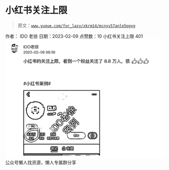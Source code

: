 # 小红书关注上限

> 原文：[`www.yuque.com/for_lazy/xkrm14/mcnyv57anle5pgxg`](https://www.yuque.com/for_lazy/xkrm14/mcnyv57anle5pgxg)

<ne-p id="u11e91292" data-lake-id="u11e91292"><ne-text id="u37374485">作者： IDO 老徐</ne-text></ne-p> <ne-p id="u7b3cef75" data-lake-id="u7b3cef75"><ne-text id="u045f37bb">日期：2023-02-09</ne-text></ne-p> <ne-p id="ucea9b559" data-lake-id="ucea9b559"><ne-text id="u5fd79820">点赞数：</ne-text><ne-text id="u52bb2a48" ne-bold="true">10</ne-text></ne-p> <ne-hole id="u8baf336a" data-lake-id="u8baf336a"><ne-card data-card-name="hr" data-card-type="block" id="Dvgld" data-event-boundary="card"><ne-p id="u81c73a0f" data-lake-id="u81c73a0f"><ne-text id="uf9f7bc8e">小红书关注上限 401</ne-text></ne-p> <ne-p id="uf22b53f1" data-lake-id="uf22b53f1"><ne-card data-card-name="image" data-card-type="inline" id="Vnkli" data-event-boundary="card">![](img/40d5e1eb7315109e84812d0c93ef0963.png)</ne-card></ne-p> <ne-hole id="u3d85e725" data-lake-id="u3d85e725"><ne-card data-card-name="hr" data-card-type="block" id="BcdWC" data-event-boundary="card"><ne-p id="u390d1a9d" data-lake-id="u390d1a9d"><ne-text id="u67a297de">公众号懒人找资源，懒人专属群分享</ne-text></ne-p></ne-card></ne-hole></ne-card></ne-hole>